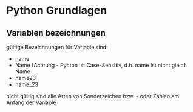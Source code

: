 # Python Grundlagen

## Variablen bezeichnungen
gültige Bezeichnungen für Variable sind:
* name
* Name (Achtung - Pyhton ist Case-Sensitiv, d.h. name ist nicht gleich Name
* name23
* name_23

nicht gültig sind alle Arten von Sonderzeichen bzw. - oder Zahlen am Anfang der Variable


